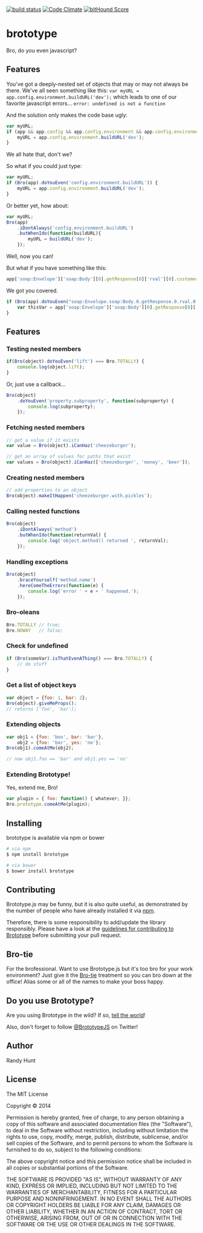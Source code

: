 [![build status][travis-image]][travis-url]
[![Code Climate](https://codeclimate.com/repos/555a0d98695680378e0034bd/badges/04a1db801508665091d9/gpa.svg)](https://codeclimate.com/repos/555a0d98695680378e0034bd/feed)
[![bitHound Score](https://www.bithound.io/github/letsgetrandy/brototype/badges/score.svg)](https://www.bithound.io/github/letsgetrandy/brototype)

brototype
=========

Bro, do you even javascript?

## Features

You've got a deeply-nested set of objects that may or may not always be there.
We've all seen something like this:
`var myURL = app.config.environment.buildURL('dev');`
which leads to one of our favorite javascript errors...
`error: undefined is not a function`

And the solution only makes the code base ugly:
```js
var myURL;
if (app && app.config && app.config.environment && app.config.environment.buildURL) {
    myURL = app.config.environment.buildURL('dev');
}
```

We all hate that, don't we?

So what if you could just type:
```js
var myURL;
if (Bro(app).doYouEven('config.environment.buildURL')) {
    myURL = app.config.environment.buildURL('dev');
}
```

Or better yet, how about:
```js
var myURL;
Bro(app)
    .iDontAlways('config.environment.buildURL')
    .butWhenIdo(function(buildURL){
        myURL = buildURL('dev');
    });
```

Well, now you can!

But what if you have something like this:

```js
app['soap:Envelope']['soap:Body'][0].getResponse[0]['rval'][0].customerId[0]
```

We got you covered.

```js
if (Bro(app).doYouEven("soap:Envelope.soap:Body.0.getResponse.0.rval.0.customerId.0")) {
    var thisVar = app['soap:Envelope']['soap:Body'][0].getResponse[0]['rval'][0].customerId[0];
}
```

## Features

### Testing nested members
```js
if(Bro(object).doYouEven('lift') === Bro.TOTALLY) {
    console.log(object.lift);
}
```

Or, just use a callback...
```js
Bro(object)
    .doYouEven('property.subproperty', function(subproperty) {
        console.log(subproperty);
    });
```

### Fetching nested members
```js
// get a value if it exists
var value = Bro(object).iCanHaz('cheezeburger');

// get an array of values for paths that exist
var values = Bro(object).iCanHaz(['cheezeburger', 'money', 'beer']);
```

### Creating nested members
```js
// add properties to an object
Bro(object).makeItHappen('cheezeburger.with.pickles');
```

### Calling nested functions
```js
Bro(object)
    .iDontAlways('method')
    .butWhenIdo(function(returnVal) {
        console.log('object.method() returned ', returnVal);
    });
```

### Handling exceptions
```js
Bro(object)
    .braceYourself('method.name')
    .hereComeTheErrors(function(e) {
        console.log('error ' + e + ' happened.');
    });
```

### Bro-oleans
```js
Bro.TOTALLY // true;
Bro.NOWAY   // false;
```

### Check for undefined
```js
if (Bro(someVar).isThatEvenAThing() === Bro.TOTALLY) {
    // do stuff
}
```

### Get a list of object keys
```js
var object = {foo: 1, bar: 2};
Bro(object).giveMeProps();
// returns ['foo', 'bar'];
```

### Extending objects
```js
var obj1 = {foo: 'boo', bar: 'bar'},
    obj2 = {foo: 'bar', yes: 'no'};
Bro(obj1).comeAtMe(obj2);

// now obj1.foo == 'bar' and obj1.yes == 'no'
```

### Extending Brototype!
Yes, extend me, Bro!

```js
var plugin = { foo: function() { whatever; }};
Bro.prototype.comeAtMe(plugin);
```


## Installing
brototype is available via npm or bower
```bash
# via npm
$ npm install brototype

# via bower
$ bower install brototype
```

## Contributing
Brototype.js may be funny, but it is also quite useful, as demonstrated by the
number of people who have already installed it via
[npm](https://www.npmjs.org/package/brototype).

Therefore, there is some responsibility to add/update the library responsibly.
Please have a look at the
[guidelines for contributing to Brototype](https://github.com/letsgetrandy/brototype/wiki/Contributing)
before submitting your pull request.


## Bro-tie
For the brofessional. Want to use Brototype.js but it's too bro for your work
environment? Just give it the [Bro-tie](http://brotie.jdauriemma.com) treatment
so you can bro down at the office!
Alias some or all of the names to make your boss happy.

## Do you use Brototype?
Are you using Brototype in the wild?
If so, [tell the world](https://github.com/letsgetrandy/brototype/issues/10)!

Also, don't forget to follow [@BrototypeJS](https://twitter.com/Brototypejs) on Twitter!


## Author

Randy Hunt

## License

The MIT License

Copyright © 2014

Permission is hereby granted, free of charge, to any person obtaining a copy of this software and associated documentation files (the "Software"), to deal in the Software without restriction, including without limitation the rights to use, copy, modify, merge, publish, distribute, sublicense, and/or sell copies of the Software, and to permit persons to whom the Software is furnished to do so, subject to the following conditions:

The above copyright notice and this permission notice shall be included in all copies or substantial portions of the Software.

THE SOFTWARE IS PROVIDED "AS IS", WITHOUT WARRANTY OF ANY KIND, EXPRESS OR IMPLIED, INCLUDING BUT NOT LIMITED TO THE WARRANTIES OF MERCHANTABILITY, FITNESS FOR A PARTICULAR PURPOSE AND NONINFRINGEMENT. IN NO EVENT SHALL THE AUTHORS OR COPYRIGHT HOLDERS BE LIABLE FOR ANY CLAIM, DAMAGES OR OTHER LIABILITY, WHETHER IN AN ACTION OF CONTRACT, TORT OR OTHERWISE, ARISING FROM, OUT OF OR IN CONNECTION WITH THE SOFTWARE OR THE USE OR OTHER DEALINGS IN THE SOFTWARE.


[travis-image]: https://img.shields.io/travis/letsgetrandy/brototype/master.svg?style=flat-square
[travis-url]: https://travis-ci.org/letsgetrandy/brototype
